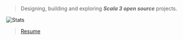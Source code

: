 >Designing, building and exploring ***Scala 3 open source*** projects.

![Stats](https://github-readme-stats.vercel.app/api?username=objektwerks&show_icons=true&hide_border=true)

<!-- * Top annual commits:  ***14,537*** -->
<!-- * Top monthly commits: ***1,793*** -->

>[Resume](https://github.com/objektwerks/resume)
